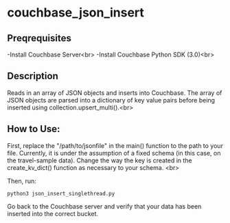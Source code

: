 # couchbase_json_insert

## Preqrequisites
-Install Couchbase Server<br\>
-Install Couchbase Python SDK (3.0)<br\>

## Description
Reads in an array of JSON objects and inserts into Couchbase. The array of JSON objects are parsed into a dictionary of key value pairs before being inserted using collection.upsert_multi().<br\>

## How to Use:
First, replace the "/path/to/jsonfile" in the main() function to the path to your file. Currently, it is under the assumption of a fixed schema (in this case, on the travel-sample data). Change the way the key is created in the create_kv_dict() function as necessary to your schema. <br\>

Then, run:
```
python3 json_insert_singlethread.py
```
Go back to the Couchbase server and verify that your data has been inserted into the correct bucket.
